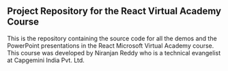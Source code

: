 
## Project Repository for the React Virtual Academy Course

This is the repository containing the source code for all the demos and the PowerPoint presentations in the React Microsoft Virtual Academy course. This course was developed by Niranjan Reddy who is a technical evangelist at Capgemini India Pvt. Ltd.
